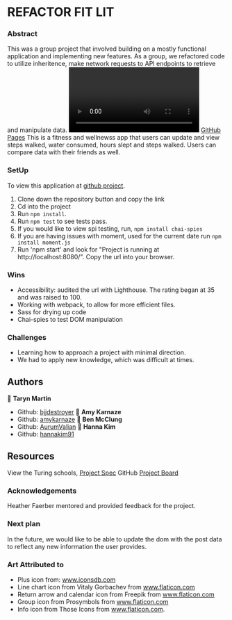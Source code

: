 # REFACTOR FIT LIT
### Abstract
This was a group project that involved building on a mostly functional application and implementing new features. As a group, we refactored code to utilize inheritence, make network requests to API endpoints to retrieve and manipulate data.
![app in action!](https://media.giphy.com/media/llrwzm74KiEk8O1D1v/source.mov)
[GitHub Pages](http://amykarnaze.github.io/FitLit2Legit2Quit)
This is a fitness and wellnewss app that users can update and view steps walked, water consumed, hours slept and steps walked. Users can compare data with their friends as well.
### SetUp
To view this application at [github project](https://github.com/amykarnaze/FitLit2Legit2Quit).
1) Clone down the repository button and copy the link
2) Cd into the project
3) Run `npm install`.
4) Run `npm test` to see tests pass.
5) If you would like to view spi testing, run, `npm install chai-spies`
6) If you are having issues with moment, used for the current date run `npm install moment.js`
7) Run 'npm start' and look for  "Project is running at http://localhost:8080/". Copy the url into your browser.
### Wins
* Accessibility: audited the url with Lighthouse. The rating began at 35 and was raised to 100.
* Working with webpack, to allow for more efficient files.
* Sass for drying up code
* Chai-spies to test DOM manipulation
### Challenges
* Learning how to approach a project with minimal direction.
* We had to apply new knowledge, which was difficult at times.
## Authors
:bust_in_silhouette: **Taryn Martin**
- Github: [bjjdestroyer](https://github.com/bjjdestroyer)
:bust_in_silhouette: **Amy Karnaze**
- Github: [amykarnaze](https://github.com/amykarnaze/bon-appetit/commits?author=relyt4me)
:bust_in_silhouette: **Ben McClung**
- Github: [AurumValian](https://github.com/AurumValian)
:bust_in_silhouette: **Hanna Kim**
- Github: [hannakim91](https://github.com/hannakim91)
## Resources
View the Turing schools, [Project Spec](https://frontend.turing.io/projects/module-2/refactor-tractor.html)
GitHub [Project Board](https://github.com/amykarnaze/FitLit2Legit2Quit/projects/1)
### Acknowledgements
Heather Faerber mentored and provided feedback for the project.
### Next plan
In the future, we would like to be able to update the dom with the post data to reflect any new information the user provides.
### Art Attributed to
* Plus icon from: www.iconsdb.com 
* Line chart icon from Vitaly Gorbachev from www.flaticon.com 
* Return arrow and calendar icon from Freepik from www.flaticon.com 
* Group icon from Prosymbols from www.flaticon.com 
* Info icon from Those Icons from www.flaticon.com.

